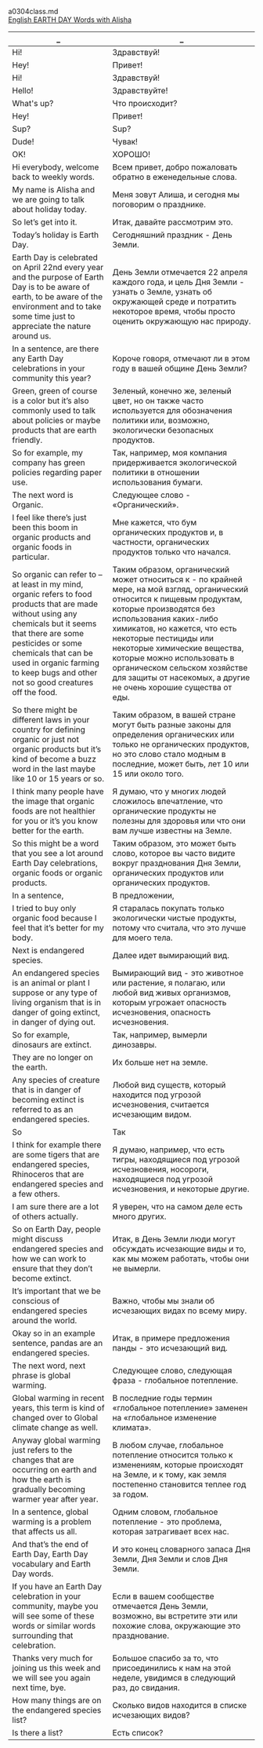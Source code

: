 a0304class.md    
[English EARTH DAY Words with Alisha](https://www.youtube.com/watch?v=W3ZKytXJ-Es)  




_|_
--|--
Hi!|Здравствуй!
Hey!|Привет!
Hi!|Здравствуй!
Hello!|Здравствуйте!
What's up?|Что происходит?
Hey!|Привет!
Sup?|Sup?
Dude!|Чувак!
OK!|ХОРОШО!
Hi everybody, welcome back to weekly words.|Всем привет, добро пожаловать обратно в еженедельные слова.
My name is Alisha and we are going to talk about holiday today.|Меня зовут Алиша, и сегодня мы поговорим о празднике.
So let’s get into it.|Итак, давайте рассмотрим это.
Today’s holiday is Earth Day.|Сегодняшний праздник - День Земли.
Earth Day is celebrated on April 22nd every year and the purpose of Earth Day is to be aware of earth, to be aware of the environment and to take some time just to appreciate the nature around us.|День Земли отмечается 22 апреля каждого года, и цель Дня Земли - узнать о Земле, узнать об окружающей среде и потратить некоторое время, чтобы просто оценить окружающую нас природу.
In a sentence, are there any Earth Day celebrations in your community this year?|Короче говоря, отмечают ли в этом году в вашей общине День Земли?
Green, green of course is a color but it’s also commonly used to talk about policies or maybe products that are earth friendly.|Зеленый, конечно же, зеленый цвет, но он также часто используется для обозначения политики или, возможно, экологически безопасных продуктов.
So for example, my company has green policies regarding paper use.|Так, например, моя компания придерживается экологической политики в отношении использования бумаги.
The next word is Organic.|Следующее слово - «Органический».
I feel like there’s just been this boom in organic products and organic foods in particular.|Мне кажется, что бум органических продуктов и, в частности, органических продуктов только что начался.
So organic can refer to – at least in my mind, organic refers to food products that are made without using any chemicals but it seems that there are some pesticides or some chemicals that can be used in organic farming to keep bugs and other not so good creatures off the food.|Таким образом, органический может относиться к - по крайней мере, на мой взгляд, органический относится к пищевым продуктам, которые производятся без использования каких-либо химикатов, но кажется, что есть некоторые пестициды или некоторые химические вещества, которые можно использовать в органическом сельском хозяйстве для защиты от насекомых, а другие не очень хорошие существа от еды.
So there might be different laws in your country for defining organic or just not organic products but it’s kind of become a buzz word in the last maybe like 10 or 15 years or so.|Таким образом, в вашей стране могут быть разные законы для определения органических или только не органических продуктов, но это слово стало модным в последние, может быть, лет 10 или 15 или около того.
I think many people have the image that organic foods are not healthier for you or it’s you know better for the earth.|Я думаю, что у многих людей сложилось впечатление, что органические продукты не полезны для здоровья или что они вам лучше известны на Земле.
So this might be a word that you see a lot around Earth Day celebrations, organic foods or organic products.|Таким образом, это может быть слово, которое вы часто видите вокруг празднования Дня Земли, органических продуктов или органических продуктов.
In a sentence,|В предложении,
I tried to buy only organic food because I feel that it’s better for my body.|Я старалась покупать только экологически чистые продукты, потому что считала, что это лучше для моего тела.
Next is endangered species.|Далее идет вымирающий вид.
An endangered species is an animal or plant I suppose or any type of living organism that is in danger of going extinct, in danger of dying out.|Вымирающий вид - это животное или растение, я полагаю, или любой вид живых организмов, которым угрожает опасность исчезновения, опасность исчезновения.
So for example, dinosaurs are extinct.|Так, например, вымерли динозавры.
They are no longer on the earth.|Их больше нет на земле.
Any species of creature that is in danger of becoming extinct is referred to as an endangered species.|Любой вид существ, который находится под угрозой исчезновения, считается исчезающим видом.
So|Так
I think for example there are some tigers that are endangered species, Rhinoceros that are endangered species and a few others.|Я думаю, например, что есть тигры, находящиеся под угрозой исчезновения, носороги, находящиеся под угрозой исчезновения, и некоторые другие.
I am sure there are a lot of others actually.|Я уверен, что на самом деле есть много других.
So on Earth Day, people might discuss endangered species and how we can work to ensure that they don’t become extinct.|Итак, в День Земли люди могут обсуждать исчезающие виды и то, как мы можем работать, чтобы они не вымерли.
It’s important that we be conscious of endangered species around the world.|Важно, чтобы мы знали об исчезающих видах по всему миру.
Okay so in an example sentence, pandas are an endangered species.|Итак, в примере предложения панды - это исчезающий вид.
The next word, next phrase is global warming.|Следующее слово, следующая фраза - глобальное потепление.
Global warming in recent years, this term is kind of changed over to Global climate change as well.|В последние годы термин «глобальное потепление» заменен на «глобальное изменение климата».
Anyway global warming just refers to the changes that are occurring on earth and how the earth is gradually becoming warmer year after year.|В любом случае, глобальное потепление относится только к изменениям, которые происходят на Земле, и к тому, как земля постепенно становится теплее год за годом.
In a sentence, global warming is a problem that affects us all.|Одним словом, глобальное потепление - это проблема, которая затрагивает всех нас.
And that’s the end of Earth Day, Earth Day vocabulary and Earth Day words.|И это конец словарного запаса Дня Земли, Дня Земли и слов Дня Земли.
If you have an Earth Day celebration in your community, maybe you will see some of these words or similar words surrounding that celebration.|Если в вашем сообществе отмечается День Земли, возможно, вы встретите эти или похожие слова, окружающие это празднование.
Thanks very much for joining us this week and we will see you again next time, bye.|Большое спасибо за то, что присоединились к нам на этой неделе, увидимся в следующий раз, до свидания.
How many things are on the endangered species list?|Сколько видов находится в списке исчезающих видов?
Is there a list?|Есть список?
